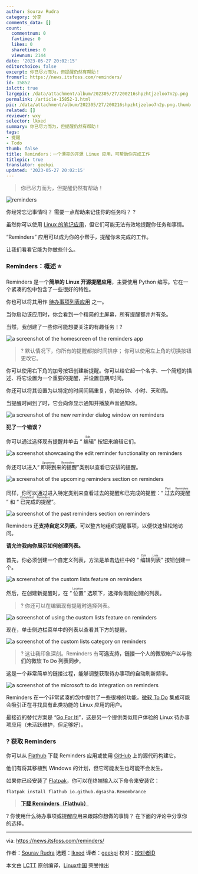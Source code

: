 ```yaml
---
author: Sourav Rudra
category: 分享
comments_data: []
count:
  commentnum: 0
  favtimes: 0
  likes: 0
  sharetimes: 0
  viewnum: 2144
date: '2023-05-27 20:02:15'
editorchoice: false
excerpt: 你已尽力而为，但提醒仍然有帮助！
fromurl: https://news.itsfoss.com/reminders/
id: 15852
islctt: true
largepic: /data/attachment/album/202305/27/200216shpzhtjzeloo7n2p.png
permalink: /article-15852-1.html
pic: /data/attachment/album/202305/27/200216shpzhtjzeloo7n2p.png.thumb.jpg
related: []
reviewer: wxy
selector: lkxed
summary: 你已尽力而为，但提醒仍然有帮助！
tags:
- 提醒
- Todo
thumb: false
title: Reminders：一个漂亮的开源 Linux 应用，可帮助你完成工作
titlepic: true
translator: geekpi
updated: '2023-05-27 20:02:15'
---
```



> 
> 你已尽力而为，但提醒仍然有帮助！
> 
> 
> 


![reminders](/data/attachment/album/202305/27/200216shpzhtjzeloo7n2p.png)


你经常忘记事情吗？ 需要一点帮助来记住你的任务吗？ ?


虽然你可以使用 [Linux 的笔记应用](https://itsfoss.com/note-taking-apps-linux/)，但它们可能无法有效地提醒你任务和事情。


“Reminders” 应用可以成为你的小帮手，提醒你未完成的工作。


让我们看看它能为你做些什么。


### Reminders：概述 ⭐


Reminders 是一个**简单的 Linux 开源提醒应用**，主要使用 Python 编写。它在一个紧凑的包中包含了一些很好的特性。


你也可以将其用作 [待办事项列表应用](https://itsfoss.com/to-do-list-apps-linux/) 之一。


当你启动该应用时，你会看到一个精简的主屏幕，所有提醒都井井有条。


当然，我创建了一些你可能想要关注的有趣任务！?


![a screenshot of the homescreen of the reminders app](/data/attachment/album/202305/27/200217qwfo5wotswoeyegg.jpg)



> 
> ? 默认情况下，你所有的提醒都按时间排序； 你可以使用左上角的切换按钮更改它。
> 
> 
> 


你可以使用右下角的加号按钮创建新提醒。你可以给它起一个名字、一个简短的描述、将它设置为一个重要的提醒，并设置日期/时间。


你还可以将其设置为以特定的时间间隔重复，例如分钟、小时、天和周。


当提醒时间到了时，它会向你显示通知并播放声音通知你。


![a screenshot of the new reminder dialog window on reminders](/data/attachment/album/202305/27/200217bmaa3rxxuzxtdrpx.jpg)


**犯了一个错误？**


你可以通过选择现有提醒并单击 “<ruby> 编辑 <rt>  Edit </rt></ruby>” 按钮来编辑它们。


![a screenshot showcasing the edit reminder functionality on reminders](/data/attachment/album/202305/27/200218vok0mmqejljlvhlk.jpg)


你还可以进入“<ruby> 即将到来的提醒 <rt>  Upcoming Reminders </rt></ruby>”类别以查看已安排的提醒。


![a screenshot of the upcoming reminders section on reminders](/data/attachment/album/202305/27/200218kvql244nslnpdlkn.jpg)


同样，你可以通过进入特定类别来查看过去的提醒和已完成的提醒：“<ruby> 过去的提醒 <rt>  Past Reminders </rt></ruby>” 和 “<ruby> 已完成的提醒 <rt>  Completed Reminders </rt></ruby>”。


![a screenshot of the past reminders section on reminders](/data/attachment/album/202305/27/200218jcfrcvvhf3r3qfhp.jpg)


Reminders 还**支持自定义列表**，可以整齐地组织提醒事项，以便快速轻松地访问。


**请允许我向你展示如何创建列表。**


首先，你必须创建一个自定义列表，方法是单击边栏中的 “<ruby> 编辑列表 <rt>  Edit Lists </rt></ruby>” 按钮创建一个。


![a screenshot of the custom lists feature on reminders](/data/attachment/album/202305/27/200219tji3r3rq936lg39l.jpg)


然后，在创建新提醒时，在 “<ruby> 位置 <rt>  Location </rt></ruby>” 选项下，选择你刚刚创建的列表。



> 
> ? 你还可以在编辑现有提醒时选择列表。
> 
> 
> 


![a screenshot of using the custom lists feature on reminders](/data/attachment/album/202305/27/200220kujbu8ch55j553bh.jpg)


现在，单击侧边栏菜单中的列表以查看其下方的提醒。


![a screenshot of the custom lists category on reminders](/data/attachment/album/202305/27/200220cvnf94nsezv76sal.jpg)



> 
> ? 这让我印象深刻。Reminders 有**可选支持，链接一个人的微软帐户以与他们的微软 To Do 列表同步**。
> 
> 
> 


这是一个非常简单的链接过程，能够调整获取待办事项的自动刷新频率。


![a screenshot of the microsoft to do integration on reminders](/data/attachment/album/202305/27/200221wfd8d95m8hdzdno9.jpg)


Reminders 在一个非常紧凑的包中提供了一些很棒的功能，[微软 To Do](https://todo.microsoft.com/) 集成可能会吸引正在寻找具有此类功能的 Linux 应用的用户。


最接近的替代方案是 “[Go For It!](https://itsfoss.com/go-for-it-to-do-app-in-linux/)”，这是另一个提供类似用户体验的 Linux 待办事项应用（未活跃维护，但足够好）。


### ? 获取 Reminders


你可以从 [Flathub](https://flathub.org/apps/io.github.dgsasha.Remembrance) 下载 Reminders 应用或使用 [GitHub](https://github.com/dgsasha/remembrance) 上的源代码构建它。


他们有将其移植到 Windows 的计划，但它可能发生也可能不会发生。


如果你已经安装了 [Flatpak](https://itsfoss.com/flatpak-guide/)，你可以在终端输入以下命令来安装它：



```
flatpak install flathub io.github.dgsasha.Remembrance

```


> 
> **[下载 Reminders（Flathub）](https://flathub.org/apps/io.github.dgsasha.Remembrance)**
> 
> 
> 


? 你使用什么待办事项或提醒应用来跟踪你想做的事情？ 在下面的评论中分享你的选择。




---


via: <https://news.itsfoss.com/reminders/>


作者：[Sourav Rudra](https://news.itsfoss.com/author/sourav/) 选题：[lkxed](https://github.com/lkxed/) 译者：[geekpi](https://github.com/geekpi) 校对：[校对者ID](https://github.com/%E6%A0%A1%E5%AF%B9%E8%80%85ID)


本文由 [LCTT](https://github.com/LCTT/TranslateProject) 原创编译，[Linux中国](https://linux.cn/) 荣誉推出